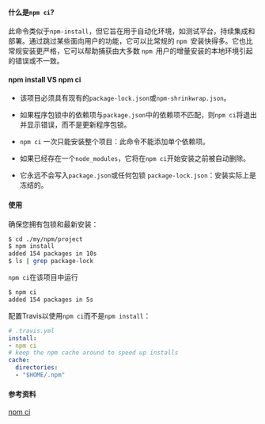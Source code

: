 #### 什么是`npm ci`?

此命令类似于`npm-install`，但它旨在用于自动化环境，如测试平台，持续集成和部署。通过跳过某些面向用户的功能，它可以比常规的 `npm `安装快得多。它也比常规安装更严格，它可以帮助捕获由大多数 `npm `用户的增量安装的本地环境引起的错误或不一致。

#### npm install VS npm ci

- 该项目必须具有现有的`package-lock.json`或`npm-shrinkwrap.json`。

- 如果程序包锁中的依赖项与`package.json`中的依赖项不匹配，则`npm ci`将退出并显示错误，而不是更新程序包锁。
- `npm ci` 一次只能安装整个项目：此命令不能添加单个依赖项。
- 如果已经存在一个`node_modules`，它将在`npm ci`开始安装之前被自动删除。
- 它永远不会写入`package.json`或任何包锁 `package-lock.json`：安装实际上是冻结的。

#### 使用

确保您拥有包锁和最新安装：

```sh
$ cd ./my/npm/project
$ npm install
added 154 packages in 10s
$ ls | grep package-lock
```

`npm ci`在该项目中运行

```sh
$ npm ci
added 154 packages in 5s
```

配置Travis以使用`npm ci`而不是`npm install`：

```yml
# .travis.yml
install:
- npm ci
# keep the npm cache around to speed up installs
cache:
  directories:
  - "$HOME/.npm"
```

#### 参考资料

[npm ci](https://docs.npmjs.com/cli/ci.html)

